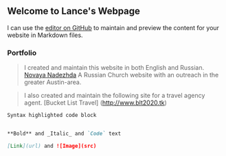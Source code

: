 ## Welcome to Lance's Webpage

I can use the [editor on GitHub](https://github.com/lanper/lanper.github.io/edit/master/index.md) to maintain and preview the content for your website in Markdown files. 

### Portfolio

> I created and maintain this website in both English and Russian. [Novaya Nadezhda](http://www.novaya-nadezhda.com) A Russian Church website with an outreach in the greater Austin-area.

> I also created and maintain the following site for a travel agency agent. [Bucket List Travel] (http://www.blt2020.tk)


```markdown
Syntax highlighted code block


**Bold** and _Italic_ and `Code` text

[Link](url) and ![Image](src)
```

